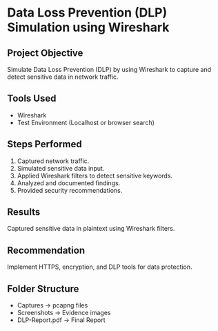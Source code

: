 # Data Loss Prevention (DLP) Simulation using Wireshark

## Project Objective
Simulate Data Loss Prevention (DLP) by using Wireshark to capture and detect sensitive data in network traffic.

## Tools Used
- Wireshark
- Test Environment (Localhost or browser search)

## Steps Performed
1. Captured network traffic.
2. Simulated sensitive data input.
3. Applied Wireshark filters to detect sensitive keywords.
4. Analyzed and documented findings.
5. Provided security recommendations.

## Results
Captured sensitive data in plaintext using Wireshark filters.

## Recommendation
Implement HTTPS, encryption, and DLP tools for data protection.

## Folder Structure
- Captures → pcapng files
- Screenshots → Evidence images
- DLP-Report.pdf → Final Report
